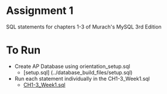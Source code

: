 # Assignment 1
SQL statements for chapters 1-3 of Murach's MySQL 3rd Edition

# To Run
* Create AP Database using orientation_setup.sql
    * [setup.sql] (../database_build_files/setup.sql)
* Run each statement individually in the CH1-3_Week1.sql
    * [CH1-3_Week1.sql](CH1-3_Week1.sql)